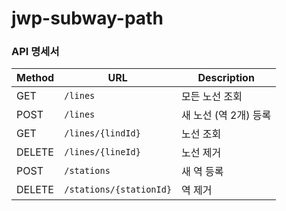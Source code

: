 # jwp-subway-path

### API 명세서

| Method | URL                     | Description    |
|--------|-------------------------|----------------|
| GET    | `/lines`                | 모든 노선 조회       |
| POST   | `/lines`                | 새 노선 (역 2개) 등록 |
| GET    | `/lines/{lindId}`       | 노선 조회          |
| DELETE | `/lines/{lineId}`       | 노선 제거          |
| POST   | `/stations`             | 새 역 등록         |
| DELETE | `/stations/{stationId}` | 역 제거           |


